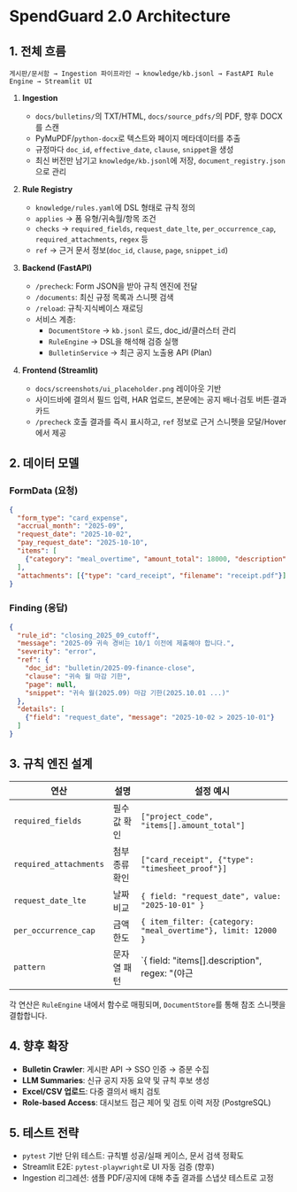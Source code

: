 # SpendGuard 2.0 Architecture

## 1. 전체 흐름

```
게시판/문서함 → Ingestion 파이프라인 → knowledge/kb.jsonl → FastAPI Rule Engine → Streamlit UI
```

1. **Ingestion**
   - `docs/bulletins/`의 TXT/HTML, `docs/source_pdfs/`의 PDF, 향후 DOCX를 스캔
   - PyMuPDF/`python-docx`로 텍스트와 페이지 메타데이터를 추출
   - 규정마다 `doc_id`, `effective_date`, `clause`, `snippet`을 생성
   - 최신 버전만 남기고 `knowledge/kb.jsonl`에 저장, `document_registry.json`으로 관리

2. **Rule Registry**
   - `knowledge/rules.yaml`에 DSL 형태로 규칙 정의
   - `applies` → 폼 유형/귀속월/항목 조건
   - `checks` → `required_fields`, `request_date_lte`, `per_occurrence_cap`, `required_attachments`, `regex` 등
   - `ref` → 근거 문서 정보(`doc_id`, `clause`, `page`, `snippet_id`)

3. **Backend (FastAPI)**
   - `/precheck`: Form JSON을 받아 규칙 엔진에 전달
   - `/documents`: 최신 규정 목록과 스니펫 검색
   - `/reload`: 규칙·지식베이스 재로딩
   - 서비스 계층:
     - `DocumentStore` → `kb.jsonl` 로드, doc_id/클러스터 관리
     - `RuleEngine` → DSL을 해석해 검증 실행
     - `BulletinService` → 최근 공지 노출용 API (Plan)

4. **Frontend (Streamlit)**
   - `docs/screenshots/ui_placeholder.png` 레이아웃 기반
   - 사이드바에 결의서 필드 입력, HAR 업로드, 본문에는 공지 배너·검토 버튼·결과 카드
   - `/precheck` 호출 결과를 즉시 표시하고, `ref` 정보로 근거 스니펫을 모달/Hover에서 제공

## 2. 데이터 모델

### FormData (요청)
```json
{
  "form_type": "card_expense",
  "accrual_month": "2025-09",
  "request_date": "2025-10-02",
  "pay_request_date": "2025-10-10",
  "items": [
    {"category": "meal_overtime", "amount_total": 18000, "description": "프로젝트 야근"}
  ],
  "attachments": [{"type": "card_receipt", "filename": "receipt.pdf"}]
}
```

### Finding (응답)
```json
{
  "rule_id": "closing_2025_09_cutoff",
  "message": "2025-09 귀속 경비는 10/1 이전에 제출해야 합니다.",
  "severity": "error",
  "ref": {
    "doc_id": "bulletin/2025-09-finance-close",
    "clause": "귀속 월 마감 기한",
    "page": null,
    "snippet": "귀속 월(2025.09) 마감 기한(2025.10.01 ...)"
  },
  "details": [
    {"field": "request_date", "message": "2025-10-02 > 2025-10-01"}
  ]
}
```

## 3. 규칙 엔진 설계

| 연산                | 설명 | 설정 예시 |
|--------------------|------|----------|
| `required_fields`  | 필수 값 확인 | `["project_code", "items[].amount_total"]` |
| `required_attachments` | 첨부 종류 확인 | `["card_receipt", {"type": "timesheet_proof"}]` |
| `request_date_lte` | 날짜 비교 | `{ field: "request_date", value: "2025-10-01" }` |
| `per_occurrence_cap` | 금액 한도 | `{ item_filter: {category: "meal_overtime"}, limit: 12000 }` |
| `pattern`          | 문자열 패턴 | `{ field: "items[].description", regex: "(야근|overtime)" }` |

각 연산은 `RuleEngine` 내에서 함수로 매핑되며, `DocumentStore`를 통해 참조 스니펫을 결합합니다.

## 4. 향후 확장
- **Bulletin Crawler**: 게시판 API → SSO 인증 → 증분 수집
- **LLM Summaries**: 신규 공지 자동 요약 및 규칙 후보 생성
- **Excel/CSV 업로드**: 다중 결의서 배치 검토
- **Role-based Access**: 대시보드 접근 제어 및 검토 이력 저장 (PostgreSQL)

## 5. 테스트 전략
- `pytest` 기반 단위 테스트: 규칙별 성공/실패 케이스, 문서 검색 정확도
- Streamlit E2E: `pytest-playwright`로 UI 자동 검증 (향후)
- Ingestion 리그레션: 샘플 PDF/공지에 대해 추출 결과를 스냅샷 테스트로 고정
